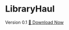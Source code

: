 # LibraryHaul
Version 0.1
[🚀 Download Now](https://drive.google.com/file/d/14ufPYuBq0kgTGFgALDsYq50p8_0A8wsy/view?usp=sharing)
